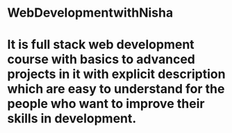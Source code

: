 # WebDevelopmentwithNisha
<h1>It is full stack web development course with basics to advanced projects in it with explicit description which are easy to understand for the people who want to improve their skills in development. </h1
